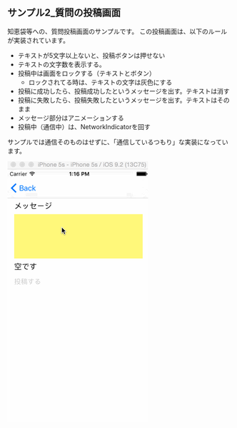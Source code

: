 サンプル2_質問の投稿画面
----

知恵袋等への、質問投稿画面のサンプルです。
この投稿画面は、以下のルールが実装されています。

- テキストが5文字以上ないと、投稿ボタンは押せない
- テキストの文字数を表示する。
- 投稿中は画面をロックする（テキストとボタン）
    - ロックされてる時は、テキストの文字は灰色にする
- 投稿に成功したら、投稿成功したというメッセージを出す。テキストは消す
- 投稿に失敗したら、投稿失敗したというメッセージを出す。テキストはそのまま
- メッセージ部分はアニメーションする
- 投稿中（通信中）は、NetworkIndicatorを回す

サンプルでは通信そのものはせずに、「通信しているつもり」な実装になっています。

![](https://raw.githubusercontent.com/taktamur/BondSample/master/BondSample/2_PostQuestioVC/2_PostQuestion.gif)
